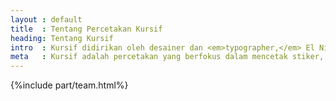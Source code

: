 ```yaml
---
layout : default
title  : Tentang Percetakan Kursif
heading: Tentang Kursif
intro  : Kursif didirikan oleh desainer dan <em>typographer,</em> El Nino H. Maulana. Kami adalah desainer yang ingin membantu Anda untuk mendesain dan mencetak produk dengan lebih baik.
meta   : Kursif adalah percetakan yang berfokus dalam mencetak stiker, plastik, kardus, kartu nama, brosur, paper bag, dsb.
---
```


{%include part/team.html%}